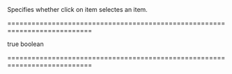 <!--**
/*-------------------------------------------
    Auto-generated file. Do not modify.
-------------------------------------------

**-->
<!--d-->Specifies whether click on item selectes an item.<!--/d-->
===========================================================================
<!--hidden--><!--/hidden-->
<!--default-->true<!--/default-->
<!--type-->boolean<!--/type-->
===========================================================================

<!--shortDescription-->

<!--/shortDescription-->

<!--fullDescription-->

<!--/fullDescription-->